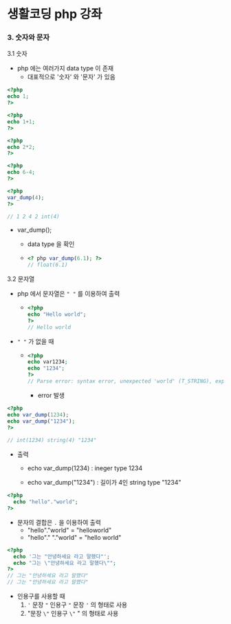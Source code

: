 # 생활코딩 php 강좌

### 3. 숫자와 문자

3.1 숫자

* php 에는 여러가지 data type 이 존재
  * 대표적으로 '숫자' 와 '문자' 가 있음



```php
<?php
echo 1;
?>

<?php
echo 1+1;
?>

<?php
echo 2*2;
?>

<?php
echo 6-4;
?>

<?php
var_dump(4);
?>
  
// 1 2 4 2 int(4)
```

* var_dump();

  * data type 을 확인

  * ```php
    <? php var_dump(6.1); ?>
    // float(6.1)
    ```



3.2 문자열

* php 에서 문자열은 `" "` 를 이용하여 출력

  * ```php
    <?php
    echo "Hello world";
    ?>
    // Hello world
    ```

* `" "` 가 없을 때

  * ```php
    <?php
    echo var1234;
    echo "1234";
    ?>
    // Parse error: syntax error, unexpected 'world' (T_STRING), expecting ',' or ';' in /Users/leejuho/Sites/number_string/string.php on line 6
    ```

    * error 발생



```php
<?php
echo var_dump(1234);
echo var_dump("1234");
?>
  
// int(1234) string(4) "1234"
```

* 출력

  * echo var_dump(1234) : ineger type 1234

  * echo var_dump("1234") : 길이가 4인 string type "1234"



```php
<?php
  echo "hello"."world";
?>
```

* 문자의 결합은 `.` 을 이용하여 출력
  * "hello"."world" = "helloworld"
  * "hello"." "."world" = "hello world"



```php
<?php
  echo '그는 "안녕하세요 라고 말했다"';
  echo "그는 \"안녕하세요 라고 말했다\"";
?>
// 그는 "안녕하세요 라고 말했다"
// 그는 "안녕하세요 라고 말했다"
```

* 인용구를 사용할 때
  1. `'` 문장  `"` 인용구  `"` 문장 `'`  의 형태로 사용
  2. "문장 `\"` 인용구 `\"` " 의 형태로 사용

